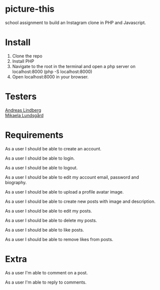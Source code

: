 # picture-this
school assignment to build an Instagram clone in PHP and Javascript.

# Install
1. Clone the repo
2. Install PHP
3. Navigate to the root in the terminal and open a php server on localhost:8000 (php -S localhost:8000)
4. Open localhost:8000 in your browser.

# Testers
<a href="https://github.com/oaflindberg">Andreas Lindberg</a><br>
<a href="https://github.com/mikaelaalu">Mikaela Lundsgård</a>

# Requirements

As a user I should be able to create an account.

As a user I should be able to login.

As a user I should be able to logout.

As a user I should be able to edit my account email, password and biography.

As a user I should be able to upload a profile avatar image.

As a user I should be able to create new posts with image and description.

As a user I should be able to edit my posts.

As a user I should be able to delete my posts.

As a user I should be able to like posts.

As a user I should be able to remove likes from posts.

# Extra

As a user I'm able to comment on a post.

As a user I'm able to reply to comments.
